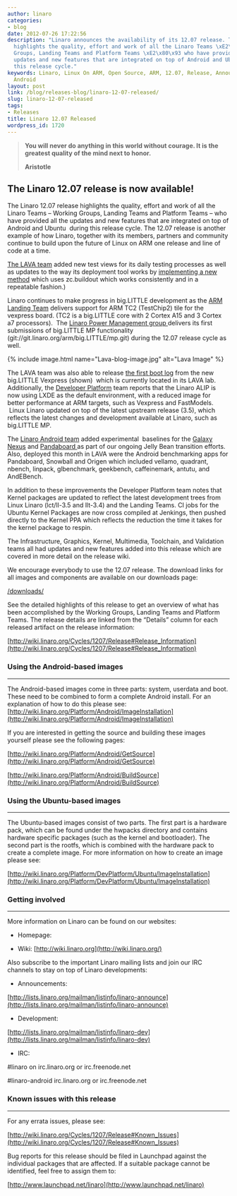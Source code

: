 ```yaml
---
author: linaro
categories:
- blog
date: 2012-07-26 17:22:56
description: "Linaro announces the availability of its 12.07 release. This release
  highlights the quality, effort and work of all the Linaro Teams \xE2\x80\x93 Working
  Groups, Landing Teams and Platform Teams \xE2\x80\x93 who have provided all the
  updates and new features that are integrated on top of Android and Ubuntu during
  this release cycle."
keywords: Linaro, Linux On ARM, Open Source, ARM, 12.07, Release, Announcement, Ubuntu,
  Android
layout: post
link: /blog/releases-blog/linaro-12-07-released/
slug: linaro-12-07-released
tags:
- Releases
title: Linaro 12.07 Released
wordpress_id: 1720
---
```


> **You will never do anything in this world without courage. It is the greatest quality of the mind next to honor.**
>
> **Aristotle**

## The Linaro 12.07 release is now available!

The Linaro 12.07 release highlights the quality, effort and work of all the Linaro Teams – Working Groups, Landing Teams and Platform Teams – who have provided all the updates and new features that are integrated on top of Android and Ubuntu  during this release cycle. The 12.07 release is another example of how Linaro, together with its members, partners and community continue to build upon the future of Linux on ARM one release and line of code at a time.

[The LAVA team](/about/) added new test views for its daily testing processes as well as updates to the way its deployment tool works by [implementing a new method](/linaro-blog/2012/07/24/lava-deployment-improvements/) which uses zc.buildout which works consistently and in a repeatable fashion.[](/linaro-blog/2012/07/24/lava-deployment-improvements/))

Linaro continues to make progress in big.LITTLE development as the [ARM Landing Team](/about/) delivers support for ARM TC2 (TestChip2) tile for the vexpress board. (TC2 is a big.LITTLE core with 2 Cortex A15 and 3 Cortex a7 processors).  The [Linaro Power Management group ](/about/) delivers its first submissions of big.LITTLE MP functionality (git://git.linaro.org/arm/big.LITTLE/mp.git) during the 12.07 release cycle as well.

{% include image.html name="Lava-blog-image.jpg" alt="Lava Image" %}

The LAVA team was also able to release [the first boot log](https://plus.google.com/u/0/118153619948280443975/posts/V2dzB1PnP4r) from the new big.LITTLE Vexpress (shown)  which is currently located in its LAVA lab. Additionally, the [Developer Platform](https://wiki.linaro.org/Platform/DevPlatform) team reports that the Linaro ALIP is now using LXDE as the default environment, with a reduced image for better performance at ARM targets, such as Vexpress and FastModels.  Linux Linaro updated on top of the latest upstream release (3.5), which reflects the latest changes and development available at Linaro, such as big.LITTLE MP.

The [Linaro Android team](https://wiki.linaro.org/Platform/Android) added experimental  baselines for the [Galaxy Nexus](https://android-build.linaro.org/builds/~linaro-android/galaxynexus-jb-gcc47-aosp-blob/) and [Pandaboard ](https://android-build.linaro.org/builds/~linaro-android/panda-jb-gcc47-tilt-tracking-blob/)as part of our ongoing Jelly Bean transition efforts. Also, deployed this month in LAVA were the Android benchmarking apps for Pandaboard, Snowball and Origen which included vellamo, quadrant, nbench, linpack, glbenchmark, geekbench, caffeinemark, antutu, and AndEBench.

In addition to these improvements the Developer Platform team notes that Kernel packages are updated to reflect the latest development trees from Linux Linaro (lct/ll-3.5 and llt-3.4) and the Landing Teams. CI jobs for the Ubuntu Kernel Packages are now cross compiled at Jenkings, then pushed directly to the Kernel PPA which reflects the reduction the time it takes for the kernel package to respin.

The Infrastructure, Graphics, Kernel, Multimedia, Toolchain, and Validation teams all had updates and new features added into this release which are covered in more detail on the release wiki.

We encourage everybody to use the 12.07 release. The download links for all images and components are available on our downloads page:

[/downloads/](/downloads/)

See the detailed highlights of this release to get an overview of what has been accomplished by the Working Groups, Landing Teams and Platform Teams. The release details are linked from the “Details” column for each released artifact on the release information:

[http://wiki.linaro.org/Cycles/1207/Release#Release_Information](http://wiki.linaro.org/Cycles/1207/Release#Release_Information)

### Using the Android-based images

* * *

The Android-based images come in three parts: system, userdata and boot. These need to be combined to form a complete Android install. For an explanation of how to do this please see:
[http://wiki.linaro.org/Platform/Android/ImageInstallation](http://wiki.linaro.org/Platform/Android/ImageInstallation)

If you are interested in getting the source and building these images yourself please see the following pages:

[http://wiki.linaro.org/Platform/Android/GetSource](http://wiki.linaro.org/Platform/Android/GetSource)

[http://wiki.linaro.org/Platform/Android/BuildSource](http://wiki.linaro.org/Platform/Android/BuildSource)

### Using the Ubuntu-based images

* * *

The Ubuntu-based images consist of two parts. The first part is a hardware pack, which can be found under the hwpacks directory and contains hardware specific packages (such as the kernel and bootloader). The second part is the rootfs, which is combined with the hardware pack to create a complete image. For more information on how to create an image please see:

[http://wiki.linaro.org/Platform/DevPlatform/Ubuntu/ImageInstallation](http://wiki.linaro.org/Platform/DevPlatform/Ubuntu/ImageInstallation)


### Getting involved

* * *


More information on Linaro can be found on our websites:

* Homepage: [](/)

* Wiki: [http://wiki.linaro.org](http://wiki.linaro.org/)

Also subscribe to the important Linaro mailing lists and join our IRC channels to stay on top of Linaro developments:

* Announcements:

[http://lists.linaro.org/mailman/listinfo/linaro-announce](http://lists.linaro.org/mailman/listinfo/linaro-announce)

* Development:

[http://lists.linaro.org/mailman/listinfo/linaro-dev](http://lists.linaro.org/mailman/listinfo/linaro-dev)
* IRC:

#linaro on irc.linaro.org or irc.freenode.net

#linaro-android irc.linaro.org or irc.freenode.net


### Known issues with this release

* * *

For any errata issues, please see:

[http://wiki.linaro.org/Cycles/1207/Release#Known_Issues](http://wiki.linaro.org/Cycles/1207/Release#Known_Issues)

Bug reports for this release should be filed in Launchpad against the individual packages that are affected. If a suitable package cannot be identified, feel free to assign them to:

[http://www.launchpad.net/linaro](http://www.launchpad.net/linaro)